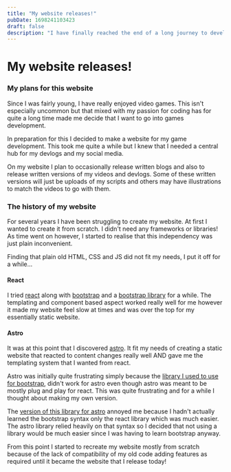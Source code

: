 ```yaml
---
title: "My website releases!"
pubDate: 1698241103423
draft: false
description: "I have finally reached the end of a long journey to develop my website"
---
```


# My website releases!

### My plans for this website

Since I was fairly young, I have really enjoyed video games. This isn't especially uncommon but that mixed with my passion for coding has for quite a long time made me decide that I want to go into games development.

In preparation for this I decided to make a website for my game development. This took me quite a while but I knew that I needed a central hub for my devlogs and my social media.

On my website I plan to occasionally release written blogs and also to release written versions of my videos and devlogs. Some of these written versions will just be uploads of my scripts and others may have illustrations to match the videos to go with them.

### The history of my website

For several years I have been struggling to create my website. At first I wanted to create it from scratch. I didn't need any frameworks or libraries! As time went on however, I started to realise that this independency was just plain inconvenient.

Finding that plain old HTML, CSS and JS did not fit my needs, I put it off for a while...

#### React

I tried [react](https://reactjs.org/) along with [bootstrap](https://getbootstrap.com/) and a [bootstrap library](https://react-bootstrap.github.io/) for a while. The templating and component based aspect worked really well for me however it made my website feel slow at times and was over the top for my essentially static website.

#### Astro

It was at this point that I discovered [astro](https://astro.build/). It fit my needs of creating a static website that reacted to content changes really well AND gave me the templating system that I wanted from react.

Astro was initially quite frustrating simply because the [library I used to use for bootstrap](https://react-bootstrap.github.io/), didn't work for astro even though astro was meant to be mostly plug and play for react. This was quite frustrating and for a while I thought about making my own version.

The [version of this library for astro](https://astro-bootstrap.github.io/) annoyed me because I hadn't actually learned the bootstrap syntax only the react library which was much easier. The astro library relied heavily on that syntax so I decided that not using a library would be much easier since I was having to learn bootstrap anyway.

From this point I started to recreate my website mostly from scratch because of the lack of compatibility of my old code adding features as required until it became the website that I release today!
